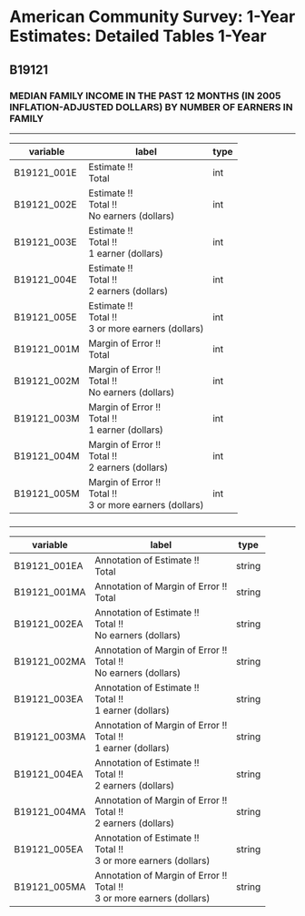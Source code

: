 # American Community Survey: 1-Year Estimates: Detailed Tables 1-Year

## B19121

### MEDIAN FAMILY INCOME IN THE PAST 12 MONTHS (IN 2005 INFLATION-ADJUSTED DOLLARS) BY NUMBER OF EARNERS IN FAMILY

___

| variable | label | type |
| ----- | ----- | ----- |
| B19121_001E | Estimate !!<br>Total | int |
| B19121_002E | Estimate !!<br>Total !!<br>No earners (dollars) | int |
| B19121_003E | Estimate !!<br>Total !!<br>1 earner (dollars) | int |
| B19121_004E | Estimate !!<br>Total !!<br>2 earners (dollars) | int |
| B19121_005E | Estimate !!<br>Total !!<br>3 or more earners (dollars) | int |
| B19121_001M | Margin of Error !!<br>Total | int |
| B19121_002M | Margin of Error !!<br>Total !!<br>No earners (dollars) | int |
| B19121_003M | Margin of Error !!<br>Total !!<br>1 earner (dollars) | int |
| B19121_004M | Margin of Error !!<br>Total !!<br>2 earners (dollars) | int |
| B19121_005M | Margin of Error !!<br>Total !!<br>3 or more earners (dollars) | int |
### 

___

| variable | label | type |
| ----- | ----- | ----- |
| B19121_001EA | Annotation of Estimate !!<br>Total | string |
| B19121_001MA | Annotation of Margin of Error !!<br>Total | string |
| B19121_002EA | Annotation of Estimate !!<br>Total !!<br>No earners (dollars) | string |
| B19121_002MA | Annotation of Margin of Error !!<br>Total !!<br>No earners (dollars) | string |
| B19121_003EA | Annotation of Estimate !!<br>Total !!<br>1 earner (dollars) | string |
| B19121_003MA | Annotation of Margin of Error !!<br>Total !!<br>1 earner (dollars) | string |
| B19121_004EA | Annotation of Estimate !!<br>Total !!<br>2 earners (dollars) | string |
| B19121_004MA | Annotation of Margin of Error !!<br>Total !!<br>2 earners (dollars) | string |
| B19121_005EA | Annotation of Estimate !!<br>Total !!<br>3 or more earners (dollars) | string |
| B19121_005MA | Annotation of Margin of Error !!<br>Total !!<br>3 or more earners (dollars) | string |


